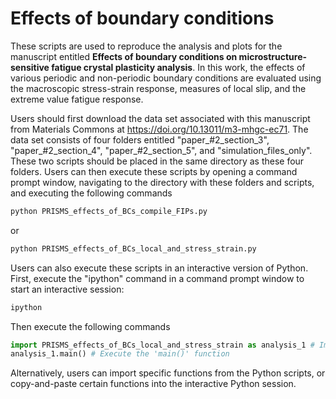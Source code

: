 # Effects of boundary conditions

  These scripts are used to reproduce the analysis and plots for the manuscript entitled <B> Effects of boundary conditions on microstructure-sensitive fatigue crystal plasticity analysis</B>. In this work, the effects of various periodic and non-periodic boundary conditions are evaluated using the macroscopic stress-strain response, measures of local slip, and the extreme value fatigue response. 
  
  Users should first download the data set associated with this manuscript from Materials Commons at https://doi.org/10.13011/m3-mhgc-ec71. The data set consists of four folders entitled "paper_#2_section_3", "paper_#2_section_4", "paper_#2_section_5", and "simulation_files_only". These two scripts should be placed in the same directory as these four folders. Users can then execute these scripts by opening a command prompt window, navigating to the directory with these folders and scripts, and executing the following commands
 
  ```bash
  python PRISMS_effects_of_BCs_compile_FIPs.py
  ```
  or 
  ```bash
  python PRISMS_effects_of_BCs_local_and_stress_strain.py
  ```
  
  Users can also execute these scripts in an interactive version of Python. First, execute the "ipython" command in a command prompt window to start an interactive session:
  
  ```bash
  ipython
  ```
  
  Then execute the following commands
  
  ```python
  import PRISMS_effects_of_BCs_local_and_stress_strain as analysis_1 # Import the script
  analysis_1.main() # Execute the 'main()' function
  ```
  
  Alternatively, users can import specific functions from the Python scripts, or copy-and-paste certain functions into the interactive Python session.